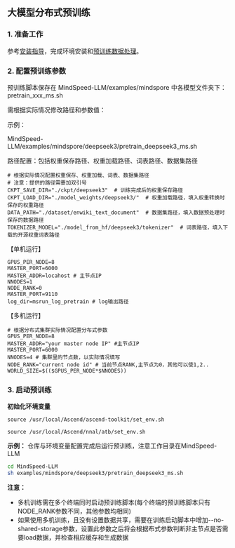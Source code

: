 ## 大模型分布式预训练
### 1. 准备工作

参考[安装指导](./install_guide.md)，完成环境安装和[预训练数据处理](../../features/pretrain_dataset.md)。


### 2. 配置预训练参数

预训练脚本保存在 MindSpeed-LLM/examples/mindspore 中各模型文件夹下：pretrain_xxx_ms.sh

需根据实际情况修改路径和参数值：

示例：

MindSpeed-LLM/examples/mindspore/deepseek3/pretrain_deepseek3_ms.sh

路径配置：包括权重保存路径、权重加载路径、词表路径、数据集路径


``` shell
# 根据实际情况配置权重保存、权重加载、词表、数据集路径
# 注意：提供的路径需要加双引号
CKPT_SAVE_DIR="./ckpt/deepseek3"  # 训练完成后的权重保存路径
CKPT_LOAD_DIR="./model_weights/deepseek3/"  # 权重加载路径，填入权重转换时保存的权重路径
DATA_PATH="./dataset/enwiki_text_document"  # 数据集路径，填入数据预处理时保存的数据路径
TOKENIZER_MODEL="./model_from_hf/deepseek3/tokenizer"  # 词表路径，填入下载的开源权重词表路径
```


【单机运行】

``` shell
GPUS_PER_NODE=8
MASTER_PORT=6000
MASTER_ADDR=locahost # 主节点IP
NNODES=1
NODE_RANK=0  
MASTER_PORT=9110
log_dir=msrun_log_pretrain # log输出路径
```

【多机运行】

```shell
# 根据分布式集群实际情况配置分布式参数
GPUS_PER_NODE=8
MASTER_ADDR="your master node IP" #主节点IP
MASTER_PORT=6000
NNODES=4 # 集群里的节点数，以实际情况填写
NODE_RANK="current node id" # 当前节点RANK,主节点为0，其他可以使1,2..
WORLD_SIZE=$(($GPUS_PER_NODE*$NNODES))
```

### 3. 启动预训练
**初始化环境变量**

`source /usr/local/Ascend/ascend-toolkit/set_env.sh`

`source /usr/local/Ascend/nnal/atb/set_env.sh`

**示例：**
仓库与环境变量配置完成后运行预训练，注意工作目录在MindSpeed-LLM

```bash
cd MindSpeed-LLM
sh examples/mindspore/deepseek3/pretrain_deepseek3_ms.sh
```

**注意：**

- 多机训练需在多个终端同时启动预训练脚本(每个终端的预训练脚本只有NODE_RANK参数不同，其他参数均相同)
- 如果使用多机训练，且没有设置数据共享，需要在训练启动脚本中增加--no-shared-storage参数，设置此参数之后将会根据布式参数判断非主节点是否需要load数据，并检查相应缓存和生成数据
